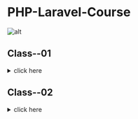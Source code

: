 # PHP-Laravel-Course
![alt](https://dash.ps/wp-content/uploads/2020/08/php-framework-laravel.jpg)

## Class--01
<details>
  <summary> click here </summary>
    1. Github
      - What is Git & Github
      - Why need Git & Github
      - Git bash Downloads & Installation
      - Create an Account on Github
      - Create project Local to Online
      - Create Project Online
      - How to fork any github project from another account.

    2. IDE / Code Editor
      - Vs Code Downloads
      - Vs Code Editor keyboard shortcuts
      - Important Package installation
 
</details>  
  
## Class--02
<details>
  <summary> click here </summary>
      - imran
      - hasan
      - bipul
 
</details>    
